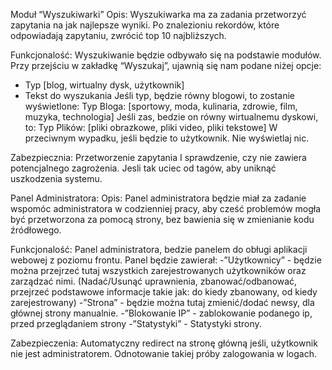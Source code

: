 Moduł “Wyszukiwarki”
Opis:
Wyszukiwarka ma za zadania przetworzyć zapytania na jak najlepsze wyniki.
Po znalezioniu rekordów, które odpowiadają zapytaniu, zwrócić top 10 najbliższych.

Funkcjonalość:
Wyszukiwanie będzie odbywało się na podstawie modułów.
Przy przejściu w zakładkę “Wyszukaj”, ujawnią się nam podane niżej opcje:
- Typ [blog, wirtualny dysk, użytkownik]
- Tekst do wyszukania
Jeśli typ, będzie równy blogowi, to zostanie wyświetlone:
Typ Bloga: [sportowy, moda, kulinaria, zdrowie, film, muzyka, technologia]
Jeśli zas, bedzie on równy wirtualnemu dyskowi, to:
Typ Plików: [pliki obrazkowe, pliki video, pliki tekstowe]
W przeciwnym wypadku, jeśli będzie to użytkownik.
Nie wyświetlaj nic.


Zabezpiecznia:
Przetworzenie zapytania I sprawdzenie, czy nie zawiera potencjalnego zagrożenia. Jesli tak
uciec od tagów, aby uniknąć uszkodzenia systemu.


Panel Administratora:
Opis: 
Panel administratora będzie miał za zadanie wspomóc administratora w codzienniej pracy, aby cześć problemów mogła być przetworzona za pomocą strony, bez bawienia się w zmienianie kodu źródłowego.

Funkcjonalość:
Panel administratora, bedzie panelem do obługi aplikacji webowej z poziomu frontu. 
Panel będzie zawierał:
-”Użytkownicy” - będzie można przejrzeć tutaj wszystkich zarejestrowanych użytkowników oraz zarządzać nimi. (Nadać/Usunąć uprawnienia,  zbanować/odbanować, przejrzeć podstawowe informacje   takie jak: do kiedy zbanowany, od kiedy zarejestrowany)
-”Strona” - będzie można tutaj zmienić/dodać newsy, dla głównej strony manualnie.
-”Blokowanie IP” - zablokowanie podanego ip, przed przeglądaniem strony
-”Statystyki” - Statystyki strony. 

Zabezpieczenia:
Automatyczny redirect na stronę główną jeśli, użytkownik nie jest administratorem. Odnotowanie takiej próby zalogowania w logach.

